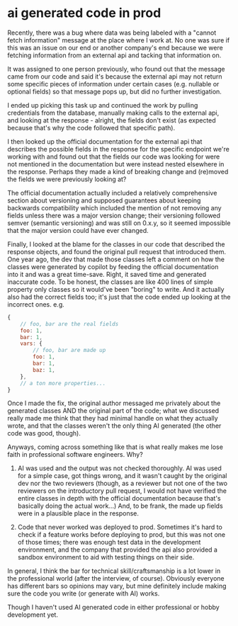 # ai generated code in prod

Recently, there was a bug where data was being labeled with a "cannot fetch
information" message at the place where I work at. No one was sure if this was
an issue on our end or another company's end because we were fetching
information from an external api and tacking that information on.

It was assigned to one person previously, who found out that the message came
from our code and said it's because the external api may not return some
specific pieces of information under certain cases (e.g. nullable or optional
fields) so that message pops up, but did no further investigation.

I ended up picking this task up and continued the work by pulling credentials
from the database, manually making calls to the external api, and looking at the
response - alright, the fields don't exist (as expected because that's why the
code followed that specific path).

I then looked up the official documentation for the external api that describes
the possible fields in the response for the specific endpoint we're working with
and found out that the fields our code was looking for were not mentioned in the
documentation but were instead nested elsewhere in the response. Perhaps they
made a kind of breaking change and (re)moved the fields we were previously
looking at?

The official documentation actually included a relatively comprehensive section
about versioning and supposed guarantees about keeping backwards compatibility
which included the mention of not removing any fields unless there was a major
version change; their versioning followed semver (semantic versioning) and was
still on 0.x.y, so it seemed impossible that the major version could have ever
changed.

Finally, I looked at the blame for the classes in our code that described the
response objects, and found the original pull request that introduced them. One
year ago, the dev that made those classes left a comment on how the classes were
generated by copilot by feeding the official documentation into it and was a
great time-save. Right, it saved time and generated inaccurate code. To be
honest, the classes are like 400 lines of simple property only classes so it
would've been "boring" to write. And it actually also had the correct fields
too; it's just that the code ended up looking at the incorrect ones. e.g.

```js
{
    // foo, bar are the real fields
    foo: 1,
    bar: 1,
    vars: {
        // foo, bar are made up
        foo: 1,
        bar: 1,
        baz: 1,
    },
    // a ton more properties...
}
```

Once I made the fix, the original author messaged me privately about the
generated classes AND the original part of the code; what we discussed really
made me think that they had minimal handle on what they actually wrote, and that
the classes weren't the only thing AI generated (the other code was good,
though).

Anyways, coming across something like that is what really makes me lose faith in
professional software engineers. Why?

1. AI was used and the output was not checked thoroughly. AI was used for a
   simple case, got things wrong, and it wasn't caught by the original dev nor
   the two reviewers (though, as a reviewer but not one of the two reviewers on
   the introductory pull request, I would not have verified the entire classes
   in depth with the official documentation because that's basically doing the
   actual work...) And, to be frank, the made up fields were in a plausible
   place in the response.

2. Code that never worked was deployed to prod. Sometimes it's hard to check if
   a feature works before deploying to prod, but this was not one of those
   times; there was enough test data in the development environment, and the
   company that provided the api also provided a sandbox environment to aid with
   testing things on their side.

In general, I think the bar for technical skill/craftsmanship is a lot lower in
the professional world (after the interview, of course). Obviously everyone has
different bars so opinions may vary, but mine definitely include making sure the
code you write (or generate with AI) works.

Though I haven't used AI generated code in either professional or hobby
development yet.
